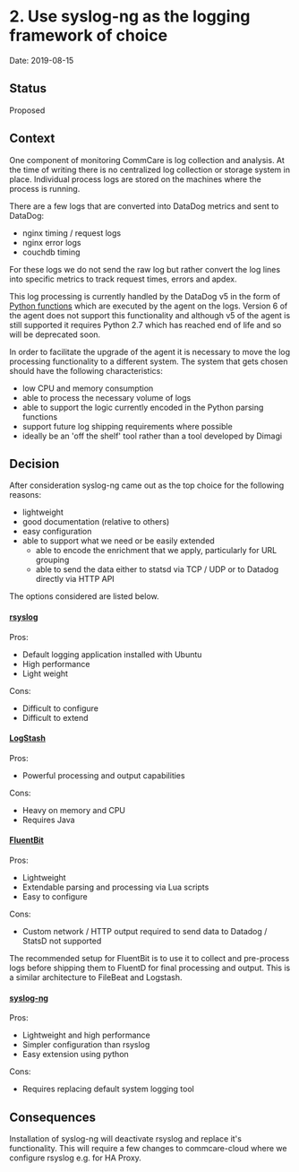 # 2. Use syslog-ng as the logging framework of choice

Date: 2019-08-15

## Status

Proposed

## Context

One component of monitoring CommCare is log collection and analysis. At the time of writing
there is no centralized log collection or storage system in place. Individual process logs are
stored on the machines where the process is running.

There are a few logs that are converted into DataDog metrics and sent to DataDog:

* nginx timing / request logs
* nginx error logs
* couchdb timing

For these logs we do not send the raw log but rather convert the log lines into specific metrics
to track request times, errors and apdex.

This log processing is currently handled by the DataDog v5 in the form of
[Python functions](https://github.com/dimagi/datadog-parsers) which are
executed by the agent on the logs. Version 6 of the agent does not support this functionality and
although v5 of the agent is still supported it requires Python 2.7 which has reached end of life and so
will be deprecated soon.

In order to facilitate the upgrade of the agent it is necessary to move the log processing
functionality to a different system. The system that gets chosen should have the following characteristics:

* low CPU and memory consumption
* able to process the necessary volume of logs
* able to support the logic currently encoded in the Python parsing functions
* support future log shipping requirements where possible
* ideally be an 'off the shelf' tool rather than a tool developed by Dimagi

## Decision

After consideration syslog-ng came out as the top choice for the following reasons:

* lightweight
* good documentation (relative to others)
* easy configuration
* able to support what we need or be easily extended
  * able to encode the enrichment that we apply, particularly for URL grouping
  * able to send the data either to statsd via TCP / UDP
    or to Datadog directly via HTTP API

The options considered are listed below.

#### [rsyslog](https://www.rsyslog.com/)

Pros:
* Default logging application installed with Ubuntu
* High performance
* Light weight

Cons:
* Difficult to configure
* Difficult to extend

#### [LogStash](https://www.elastic.co/products/logstash)

Pros:
* Powerful processing and output capabilities

Cons:
* Heavy on memory and CPU
* Requires Java

#### [FluentBit](http://fluentbit.org/)

Pros:
* Lightweight
* Extendable parsing and processing via Lua scripts
* Easy to configure

Cons:
* Custom network / HTTP output required to send data to Datadog / StatsD not supported

The recommended setup for FluentBit is to use it to collect and pre-process logs before
shipping them to FluentD for final processing and output. This is a similar architecture to
FileBeat and Logstash.

#### [syslog-ng](https://www.syslog-ng.com/)

Pros:
* Lightweight and high performance
* Simpler configuration than rsyslog
* Easy extension using python

Cons:
* Requires replacing default system logging tool


## Consequences

Installation of syslog-ng will deactivate rsyslog and replace it's functionality. This will require
a few changes to commcare-cloud where we configure rsyslog e.g. for HA Proxy.
